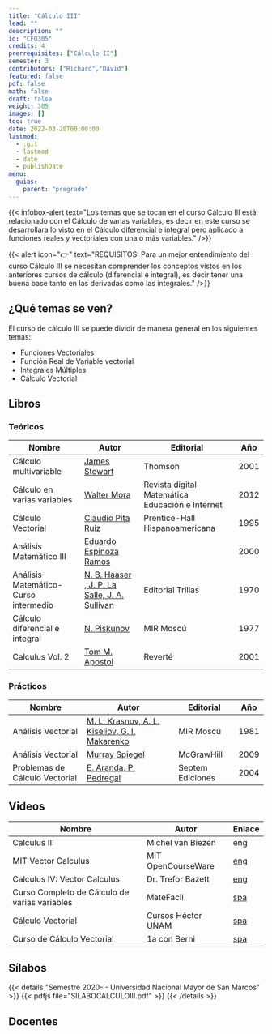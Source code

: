 ```yaml
---
title: "Cálculo III"
lead: ""
description: ""
id: "CFO305"
credits: 4
prerrequisites: ["Cálculo II"]
semester: 3
contributors: ["Richard","David"]
featured: false
pdf: false
math: false
draft: false
weight: 305
images: []
toc: true
date: 2022-03-20T00:00:00
lastmod:
  - :git
  - lastmod
  - date
  - publishDate
menu:
  guias:
    parent: "pregrado"
---
```


{{< infobox-alert text="Los temas que se tocan en el curso Cálculo III está relacionado con el Cálculo de varias variables, es decir en este curso se desarrollara lo visto en el Cálculo diferencial e integral pero aplicado a funciones reales y vectoriales con una o más variables." />}}

{{< alert icon="👉" text="REQUISITOS: Para un mejor entendimiento del curso Cálculo III se necesitan comprender los conceptos vistos en los anteriores cursos de cálculo (diferencial e integral), es decir tener una buena base tanto en las derivadas como las integrales." />}}

## ¿Qué temas se ven?

El curso de cálculo III se puede dividir de manera general en los siguientes temas:

* Funciones Vectoriales
* Función Real de Variable vectorial
* Integrales Múltiples
* Cálculo Vectorial

## Libros

### Teóricos

| Nombre | Autor | Editorial | Año |
| --- | --- | --- | --- |
| Cálculo multivariable | [James Stewart](https://drive.google.com/file/d/15u9TMpY5e0Y_0DcKAOuYpN9zH0AkN3-U/view?usp=share_link) | Thomson | 2001 |
| Cálculo en varias variables | [Walter Mora](https://drive.google.com/file/d/1sImmIzFr1dFb_sOH9TvBDKbOZ_pyDaVh/view?usp=share_link) | Revista digital Matemática Educación e Internet | 2012 |
| Cálculo Vectorial | [Claudio Pita Ruiz](https://drive.google.com/file/d/1ZWDnxo2T5MHzRIP2YV-UvxXWXg54VL-S/view?usp=share_link) | Prentice-Hall Hispanoamericana | 1995 |
| Análisis Matemático III | [Eduardo Espinoza Ramos](https://drive.google.com/file/d/1LBXSu7RjocvtcQ3flMHSir9QGD1ZXviE/view?usp=share_link) | | 2000 |
|Análisis Matemático-Curso intermedio | [N. B. Haaser , J. P. La Salle, J. A. Sullivan](https://drive.google.com/file/d/10KVE-77FaYTJQR3d4siy7EAkYiJwj62a/view?usp=share_link) |  Editorial Trillas | 1970 |
| Cálculo diferencial e integral | [N. Piskunov](https://drive.google.com/file/d/19S8_vJFpiVsOxG8xAOArgJ760TvdxmIy/view?usp=share_link) | MIR Moscú | 1977 |
| Calculus Vol. 2 | [Tom M. Apostol](https://drive.google.com/file/d/1OqpMoP6v7xBj3siAKoDNIB49No-au9_S/view?usp=share_link) | Reverté | 2001 |

### Prácticos

| Nombre | Autor | Editorial | Año |
| --- | --- | --- | --- |
| Análisis Vectorial | [M. L. Krasnov, A. L. Kiseliov, G. I. Makarenko](https://drive.google.com/file/d/1CAQZiaLaa9b31R23DmxBT5VQ_qhEAuN8/view?usp=share_link) | MIR Moscú | 1981 |
| Análisis Vectorial | [Murray Spiegel](https://drive.google.com/file/d/1iFGWKPkkSfidmZwbM7on75on9W_0XCi-/view?usp=share_link) | McGrawHill | 2009 |
| Problemas de Cálculo Vectorial | [E. Aranda, P. Pedregal](https://drive.google.com/file/d/1aa4kp2T_4KKoPk4CNK0ctlBH7OBzgcxM/view?usp=share_link) | Septem Ediciones | 2004 |

## Videos

| Nombre | Autor | Enlace |
| ------ | ----- | ------ |
| Calculus III | Michel van Biezen | eng |
| MIT Vector Calculus | MIT OpenCourseWare | [eng](https://youtube.com/playlist?list=PLYzxBBT5iehMCyHxKZOg9EMETK3nLBbfC)|
| Calculus IV: Vector Calculus | Dr. Trefor Bazett | [eng](https://youtube.com/playlist?list=PLHXZ9OQGMqxfW0GMqeUE1bLKaYor6kbHa) |
| Curso Completo de Cálculo de varias variables | MateFacil | [spa](https://youtube.com/playlist?list=PL9SnRnlzoyX2-qH2lY3o5Lhv9f6za9o9A)|
|Cálculo Vectorial | Cursos Héctor UNAM | [spa](https://youtube.com/playlist?list=PLrkGrLgBpVbQh0o8MSgbUxRg6ujNUET-H)|
|Curso de Cálculo Vectorial | 1a con Berni | [spa](https://www.youtube.com/c/1aconBerni/playlists?view=50&sort=dd&shelf_id=6)|

## Sílabos

{{< details "Semestre 2020-I- Universidad Nacional Mayor de San Marcos" >}}
{{< pdfjs file="SILABOCALCULOIII.pdf" >}}
{{< /details >}}

## Docentes
